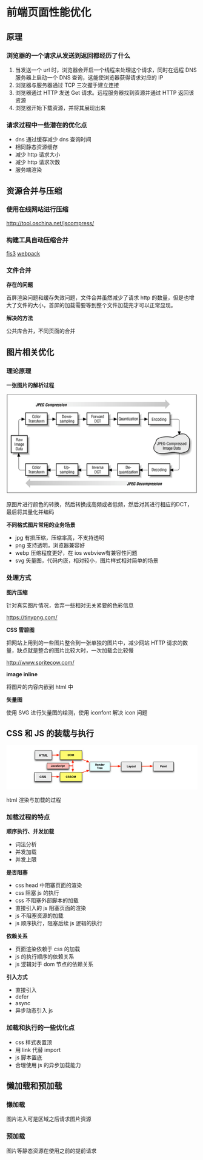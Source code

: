 # 前端页面性能优化

## 原理

### 浏览器的一个请求从发送到返回都经历了什么

1.  当发送一个 url 时，浏览器会开启一个线程来处理这个请求，同时在远程 DNS 服务器上启动一个 DNS 查询，这能使浏览器获得请求对应的 IP
2.  浏览器与服务器通过 TCP 三次握手建立连接
3.  浏览器通过 HTTP 发送 Get 请求。远程服务器找到资源并通过 HTTP 返回该资源
4.  浏览器开始下载资源，并将其展现出来

### 请求过程中一些潜在的优化点

* dns 通过缓存减少 dns 查询时间
* 相同静态资源缓存
* 减少 http 请求大小
* 减少 http 请求次数
* 服务端渲染

## 资源合并与压缩

### 使用在线网站进行压缩

http://tool.oschina.net/jscompress/

### 构建工具自动压缩合并

[fis3](https://github.com/fex-team/fis3)
[webpack](https://www.webpackjs.com/)

### 文件合并

**存在的问题**

首屏渲染问题和缓存失效问题，文件合并虽然减少了请求 http 的数量，但是也增大了文件的大小，首屏的加载需要等到整个文件加载完才可以正常显现。

**解决的方法**

公共库合并，不同页面的合并

## 图片相关优化

### 理论原理

**一张图片的解析过程**

![jpg](images/jpg.png)

原图片进行颜色的转换，然后转换成高频或者低频，然后对其进行相应的DCT，最后将其量化并编码

**不同格式图片常用的业务场景**

- jpg 有损压缩，压缩率高，不支持透明
- png 支持透明，浏览器兼容好
- webp 压缩程度更好，在 ios webview有兼容性问题
- svg 矢量图，代码内嵌，相对较小，图片样式相对简单的场景

### 处理方式

**图片压缩**

针对真实图片情况，舍弃一些相对无关紧要的色彩信息

https://tinypng.com/

**CSS 雪碧图**

把网站上用到的一些图片整合到一张单独的图片中，减少网站 HTTP 请求的数量，缺点就是整合的图片比较大时，一次加载会比较慢

http://www.spritecow.com/

**image inline**

将图片的内容内嵌到 html 中

**矢量图**

使用 SVG 进行矢量图的绘测，使用 iconfont 解决 icon 问题

## CSS 和 JS 的装载与执行

![渲染过程](images/渲染过程.png)

html 渲染与加载的过程

### 加载过程的特点

**顺序执行、并发加载**

- 词法分析
- 并发加载
- 并发上限

**是否阻塞**

- css head 中阻塞页面的渲染
- css 阻塞 js 的执行
- css 不阻塞外部脚本的加载
- 直接引入的 js 阻塞页面的渲染
- js 不阻塞资源的加载
- js 顺序执行，阻塞后续 js 逻辑的执行  

**依赖关系**

- 页面渲染依赖于 css 的加载
- js 的执行顺序的依赖关系
- js 逻辑对于 dom 节点的依赖关系

**引入方式**

- 直接引入
- defer
- async
- 异步动态引入 js
 
### 加载和执行的一些优化点

- css 样式表置顶
- 用 link 代替 import
- js 脚本置底
- 合理使用 js 的异步加载能力

## 懒加载和预加载

### 懒加载

图片进入可是区域之后请求图片资源

  
### 预加载

图片等静态资源在使用之前的提前请求

 
